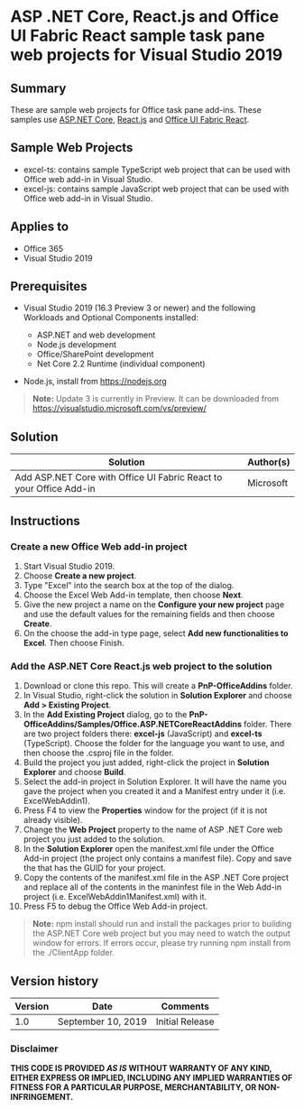 # ASP .NET Core, React.js and Office UI Fabric React sample task pane web projects for Visual Studio 2019

## Summary

These are sample web projects for Office task pane add-ins. These samples use [ASP.NET Core](https://github.com/aspnet/AspNetCore), [React.js](https://reactjs.org/) and [Office UI Fabric React](https://github.com/OfficeDev/office-ui-fabric-react).

## Sample Web Projects

- excel-ts: contains sample TypeScript web project that can be used with Office web add-in in Visual Studio.
- excel-js: contains sample JavaScript web project that can be used with Office web add-in in Visual Studio.

## Applies to

- Office 365
- Visual Studio 2019

## Prerequisites

- Visual Studio 2019 (16.3 Preview 3 or newer) and the following Workloads and Optional Components installed:
  - ASP.NET and web development
  - Node.js development
  - Office/SharePoint development
  - Net Core 2.2 Runtime (individual component)

- Node.js, install from https://nodejs.org

>**Note:** Update 3 is currently in Preview.  It can be downloaded from https://visualstudio.microsoft.com/vs/preview/

## Solution

Solution | Author(s)
---------|----------
Add ASP.NET Core with Office UI Fabric React to your Office Add-in | Microsoft

## Instructions

### Create a new Office Web add-in project

1. Start Visual Studio 2019.
2. Choose **Create a new project**.
3. Type  "Excel" into the search box at the top of the dialog.
4. Choose the Excel Web Add-in template, then choose **Next**.
5. Give the new project a name on the **Configure your new project** page and use the default values for the remaining fields and then choose **Create**.
6. On the choose the add-in type page, select **Add new functionalities to Excel**. Then choose Finish.

### Add the ASP.NET Core React.js web project to the solution

1. Download or clone this repo. This will create a **PnP-OfficeAddins** folder.
2. In Visual Studio, right-click the solution in **Solution Explorer** and choose **Add > Existing Project**.
3. In the **Add Existing Project** dialog, go to the **PnP-OfficeAddins/Samples/Office.ASP.NETCoreReactAddins** folder. There are two project folders there: **excel-js** (JavaScript) and **excel-ts** (TypeScript). Choose the folder for the language you want to use, and then choose the .csproj file in the folder.
4. Build the project you just added, right-click the project in **Solution Explorer** and choose **Build**.
5. Select the add-in project in Solution Explorer. It will have the name you gave the project when you created it and a Manifest entry under it (i.e. ExcelWebAddin1).
6. Press F4 to view the **Properties** window for the project (if it is not already visible).
7. Change the **Web Project** property to the name of ASP .NET Core web project you just added to the solution.
8. In the **Solution Explorer** open the manifest.xml file under the Office Add-in project (the project only contains a manifest file). Copy and save the <Id> that has the GUID for your project.
8. Copy the contents of the manifest.xml file in the ASP .NET Core project and replace all of the contents in the maninfest file in the Web Add-in project (i.e. ExcelWebAddin1Manifest.xml) with it.
9. Press F5 to debug the Office Web Add-in project.

> **Note:** npm install should run and install the packages prior to building the ASP.NET Core web project but you may need to watch the output window for errors.  If errors occur, please try running npm install from the ./ClientApp folder.

## Version history

Version  | Date | Comments
---------| -----| --------
1.0 | September 10, 2019 | Initial Release

### Disclaimer ###

**THIS CODE IS PROVIDED *AS IS* WITHOUT WARRANTY OF ANY KIND, EITHER EXPRESS OR IMPLIED, INCLUDING ANY IMPLIED WARRANTIES OF FITNESS FOR A PARTICULAR PURPOSE, MERCHANTABILITY, OR NON-INFRINGEMENT.**

